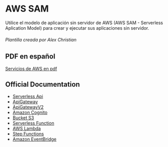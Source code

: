 # AWS SAM

Utilice el modelo de aplicación sin servidor de AWS (AWS SAM - Serverless Aplication Model) para crear y ejecutar sus
aplicaciones sin servidor.

###### Plantilla creada por Alex Christian

## PDF en español

[Servicios de AWS en pdf](https://d1.awsstatic.com/whitepapers/es_ES/aws-overview.pdf)

## Official Documentation

- [Serverless Api](https://docs.aws.amazon.com/serverless-application-model/latest/developerguide/sam-resource-api.html)
- [ApiGateway](https://docs.aws.amazon.com/AWSCloudFormation/latest/UserGuide/AWS_ApiGateway.html)
- [ApiGatewayV2](https://docs.aws.amazon.com/AWSCloudFormation/latest/UserGuide/AWS_ApiGatewayV2.html)
- [Amazon Cognito](https://docs.aws.amazon.com/AWSCloudFormation/latest/UserGuide/aws-resource-cognito-userpool.html)
- [Bucket S3](https://docs.aws.amazon.com/AWSCloudFormation/latest/UserGuide/aws-properties-s3-bucket.html)
- [Serverless Function](https://docs.aws.amazon.com/serverless-application-model/latest/developerguide/sam-resource-function.html)
- [AWS Lambda](https://docs.aws.amazon.com/AWSCloudFormation/latest/UserGuide/AWS_Lambda.html)
- [Step Functions](https://docs.aws.amazon.com/serverless-application-model/latest/developerguide/sam-resource-statemachine.html)
- [Amazon EventBridge](https://docs.aws.amazon.com/AWSCloudFormation/latest/UserGuide/AWS_Events.html)

